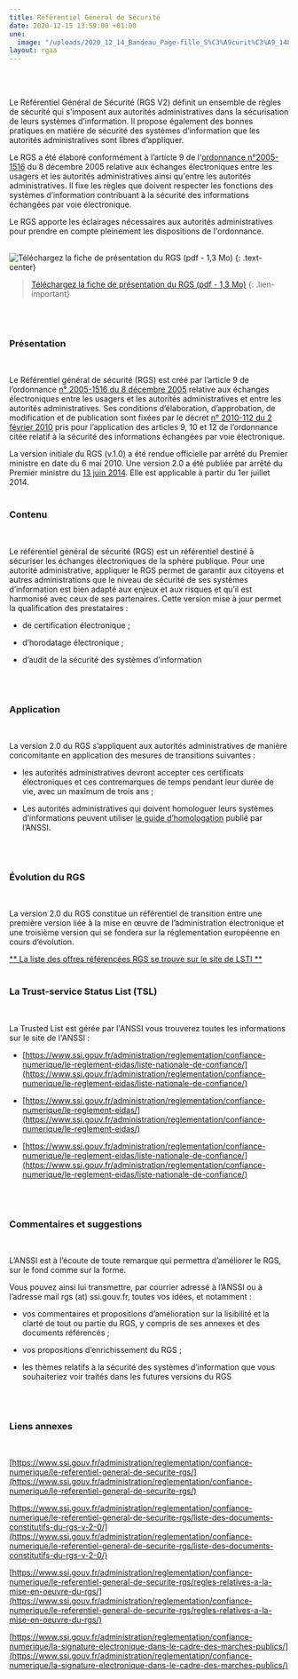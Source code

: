```yaml
---
title: Référentiel Général de Sécurité
date: 2020-12-15 13:59:00 +01:00
une:
  image: "/uploads/2020_12_14_Bandeau_Page-fille_S%C3%A9curit%C3%A9_1480x1000.jpg"
layout: rgaa
---
```


<br>
<br>

Le Référentiel Général de Sécurité (RGS V2) définit un ensemble de règles de sécurité qui s'imposent aux autorités administratives dans la sécurisation de leurs systèmes d’information. Il propose également des bonnes pratiques en matière de sécurité des systèmes d’information que les autorités administratives sont libres d’appliquer.

Le RGS a été élaboré conformément à l’article 9 de l'[ordonnance n°2005-1516](http://www.legifrance.gouv.fr/affichTexte.do?cidTexte=LEGITEXT000006052816&dateTexte=20110124) du 8 décembre 2005 relative aux échanges électroniques entre les usagers et les autorités administratives ainsi qu'entre les autorités administratives. Il fixe les règles que doivent respecter les fonctions des systèmes d’information contribuant à la sécurité des informations échangées par voie électronique.

Le RGS apporte les éclairages nécessaires aux autorités administratives pour prendre en compte pleinement les dispositions de l'ordonnance.
<br>
<br>

![Téléchargez la fiche de présentation du RGS (pdf - 1,3 Mo)](/uploads/fiche-RGS.jpg)
{: .text-center}

> [Téléchargez la fiche de présentation du RGS (pdf - 1,3 Mo)](/uploads/DGME_Fiche_RGS_BAT.pdf)
{: .lien-important}

<br>
<br>

### Présentation
<br>

Le Référentiel général de sécurité (RGS) est créé par l’article 9 de l’ordonnance [n° 2005-1516 du 8 décembre 2005](http://www.legifrance.gouv.fr/affichTexte.do?cidTexte=LEGITEXT000006052816&dateTexte=vig) relative aux échanges électroniques entre les usagers et les autorités administratives et entre les autorités administratives. Ses conditions d’élaboration, d’approbation, de modification et de publication sont fixées par le décret [n° 2010-112 du 2 février 2010](http://www.legifrance.gouv.fr/affichTexte.do?cidTexte=JORFTEXT000021779444&dateTexte=vig) pris pour l’application des articles 9, 10 et 12 de l’ordonnance citée relatif à la sécurité des informations échangées par voie électronique.

La version initiale du RGS (v.1.0) a été rendue officielle par arrêté du Premier ministre en date du 6 mai 2010. Une version 2.0 a été publiée par arrêté du Premier ministre du [13 juin 2014](http://www.legifrance.gouv.fr/affichTexte.do?cidTexte=JORFTEXT000029122964&dateTexte=&categorieLien=id). Elle est applicable à partir du 1er juillet 2014.
<br>
<br>

### Contenu
<br>

Le référentiel général de sécurité (RGS) est un référentiel destiné à sécuriser les échanges électroniques de la sphère publique. Pour une autorité administrative, appliquer le RGS permet de garantir aux citoyens et autres administrations que le niveau de sécurité de ses systèmes d’information est bien adapté aux enjeux et aux risques et qu’il est harmonisé avec ceux de ses partenaires. Cette version mise à jour permet la qualification des prestataires :

* de certification électronique ;

* d’horodatage électronique ;

* d’audit de la sécurité des systèmes d’information
<br>
<br>

### Application
<br>

La version 2.0 du RGS s’appliquent aux autorités administratives de manière concomitante en application des mesures de transitions suivantes :

* les autorités administratives devront accepter ces certificats électroniques et ces contremarques de temps pendant leur durée de vie, avec un maximum de trois ans ;

* Les autorités administratives qui doivent homologuer leurs systèmes d’informations peuvent utiliser [le guide d’homologation](http://www.ssi.gouv.fr/fr/guides-et-bonnes-pratiques/recommandations-et-guides/securite-du-poste-de-travail-et-des-serveurs/l-homologation-de-securite-en-neuf-etapes-simples.html) publié par l’ANSSI.
<br>
<br>

### Évolution du RGS
<br>

La version 2.0 du RGS constitue un référentiel de transition entre une première version liée à la mise en œuvre de l’administration électronique et une troisième version qui se fondera sur la réglementation européenne en cours d’évolution.

[** La liste des offres référencées RGS se trouve sur le site de LSTI **](http://www.lsti-certification.fr/)
<br>
<br>

### La Trust-service Status List (TSL)
<br>

La Trusted List est gérée par l'ANSSI vous trouverez toutes les informations sur le site de l'ANSSI :

* [https://www.ssi.gouv.fr/administration/reglementation/confiance-numerique/le-reglement-eidas/liste-nationale-de-confiance/](https://www.ssi.gouv.fr/administration/reglementation/confiance-numerique/le-reglement-eidas/liste-nationale-de-confiance/)

* [https://www.ssi.gouv.fr/administration/reglementation/confiance-numerique/le-reglement-eidas/](https://www.ssi.gouv.fr/administration/reglementation/confiance-numerique/le-reglement-eidas/)

* [https://www.ssi.gouv.fr/administration/reglementation/confiance-numerique/le-reglement-eidas/liste-nationale-de-confiance/](https://www.ssi.gouv.fr/administration/reglementation/confiance-numerique/le-reglement-eidas/liste-nationale-de-confiance/)
<br>
<br>

### Commentaires et suggestions
<br>

L’ANSSI est à l’écoute de toute remarque qui permettra d’améliorer le RGS, sur le fond comme sur la forme.

Vous pouvez ainsi lui transmettre, par courrier adressé à l’ANSSI ou à l’adresse mail rgs (at) ssi.gouv.fr, toutes vos idées, et notamment :

* vos commentaires et propositions d’amélioration sur la lisibilité et la clarté de tout ou partie du RGS, y compris de ses annexes et des documents référencés ;

* vos propositions d’enrichissement du RGS ;

* les thèmes relatifs à la sécurité des systèmes d’information que vous souhaiteriez voir traités dans les futures versions du RGS
<br>
<br>

### Liens annexes
<br>

[https://www.ssi.gouv.fr/administration/reglementation/confiance-numerique/le-referentiel-general-de-securite-rgs/](https://www.ssi.gouv.fr/administration/reglementation/confiance-numerique/le-referentiel-general-de-securite-rgs/)

[https://www.ssi.gouv.fr/administration/reglementation/confiance-numerique/le-referentiel-general-de-securite-rgs/liste-des-documents-constitutifs-du-rgs-v-2-0/](https://www.ssi.gouv.fr/administration/reglementation/confiance-numerique/le-referentiel-general-de-securite-rgs/liste-des-documents-constitutifs-du-rgs-v-2-0/)

[https://www.ssi.gouv.fr/administration/reglementation/confiance-numerique/le-referentiel-general-de-securite-rgs/regles-relatives-a-la-mise-en-oeuvre-du-rgs/](https://www.ssi.gouv.fr/administration/reglementation/confiance-numerique/le-referentiel-general-de-securite-rgs/regles-relatives-a-la-mise-en-oeuvre-du-rgs/)

[https://www.ssi.gouv.fr/administration/reglementation/confiance-numerique/la-signature-electronique-dans-le-cadre-des-marches-publics/](https://www.ssi.gouv.fr/administration/reglementation/confiance-numerique/la-signature-electronique-dans-le-cadre-des-marches-publics/)